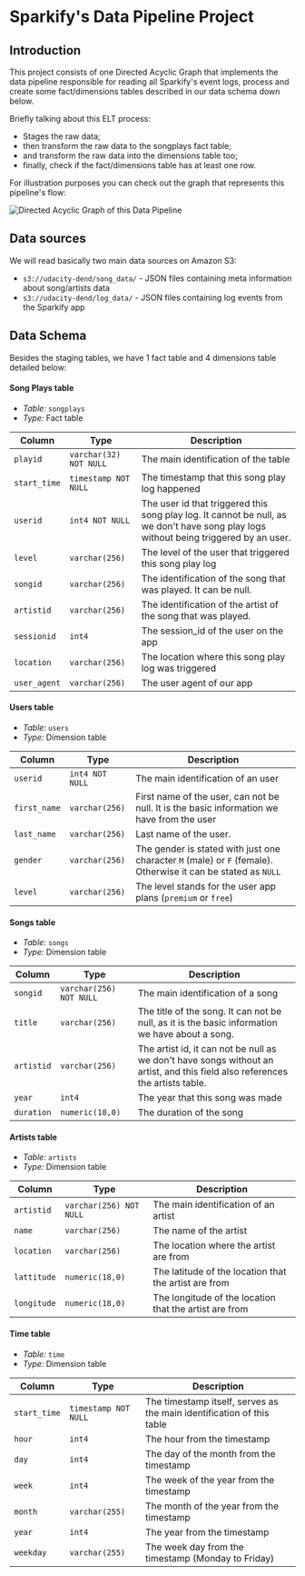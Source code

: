 # Sparkify's Data Pipeline Project

## Introduction

This project consists of one Directed Acyclic Graph that implements the data pipeline responsible for reading all Sparkify's event
logs, process and create some fact/dimensions tables described in our data schema down below.

Briefly talking about this ELT process: 
 - Stages the raw data;
 - then transform the raw data to the songplays fact table;
 - and transform the raw data into the dimensions table too;
 - finally, check if the fact/dimensions table has at least one row.
 
 For illustration purposes you can check out the graph that represents this pipeline's flow:

![Directed Acyclic Graph of this Data Pipeline](https://raw.githubusercontent.com/anushree-tech/udacity-data-engineering/datapipeline-with-airflow/project_5_datapipeline_with_airflow/images/DAG_graph_view.png)


## Data sources

We will read basically two main data sources on Amazon S3:

 - `s3://udacity-dend/song_data/` - JSON files containing meta information about song/artists data
 - `s3://udacity-dend/log_data/` - JSON files containing log events from the Sparkify app
 
## Data Schema

Besides the staging tables, we have 1 fact table and 4 dimensions table detailed below:

 #### Song Plays table

- *Table:* `songplays`
- *Type:* Fact table

| Column | Type | Description |
| ------ | ---- | ----------- |
| `playid` | `varchar(32) NOT NULL` | The main identification of the table | 
| `start_time` | `timestamp NOT NULL` | The timestamp that this song play log happened |
| `userid` | `int4 NOT NULL` | The user id that triggered this song play log. It cannot be null, as we don't have song play logs without being triggered by an user.  |
| `level` | `varchar(256)` | The level of the user that triggered this song play log |
| `songid` | `varchar(256)` | The identification of the song that was played. It can be null.  |
| `artistid` | `varchar(256)` | The identification of the artist of the song that was played. |
| `sessionid` | `int4` | The session_id of the user on the app |
| `location` | `varchar(256)` | The location where this song play log was triggered  |
| `user_agent` | `varchar(256)` | The user agent of our app |

#### Users table

- *Table:* `users`
- *Type:* Dimension table

| Column | Type | Description |
| ------ | ---- | ----------- |
| `userid` | `int4 NOT NULL` | The main identification of an user |
| `first_name` | `varchar(256)` | First name of the user, can not be null. It is the basic information we have from the user |
| `last_name` | `varchar(256)` | Last name of the user. |
| `gender` | `varchar(256)` | The gender is stated with just one character `M` (male) or `F` (female). Otherwise it can be stated as `NULL` |
| `level` | `varchar(256)` | The level stands for the user app plans (`premium` or `free`) |


#### Songs table

- *Table:* `songs`
- *Type:* Dimension table

| Column | Type | Description |
| ------ | ---- | ----------- |
| `songid` | `varchar(256) NOT NULL` | The main identification of a song | 
| `title` | `varchar(256)` | The title of the song. It can not be null, as it is the basic information we have about a song. |
| `artistid` | `varchar(256)` | The artist id, it can not be null as we don't have songs without an artist, and this field also references the artists table. |
| `year` | `int4` | The year that this song was made |
| `duration` | `numeric(18,0)` | The duration of the song |


#### Artists table

- *Table:* `artists`
- *Type:* Dimension table

| Column | Type | Description |
| ------ | ---- | ----------- |
| `artistid` | `varchar(256) NOT NULL` | The main identification of an artist |
| `name` | `varchar(256)` | The name of the artist |
| `location` | `varchar(256)` | The location where the artist are from |
| `lattitude` | `numeric(18,0)` | The latitude of the location that the artist are from |
| `longitude` | `numeric(18,0)` | The longitude of the location that the artist are from |

#### Time table

- *Table:* `time`
- *Type:* Dimension table

| Column | Type | Description |
| ------ | ---- | ----------- |
| `start_time` | `timestamp NOT NULL` | The timestamp itself, serves as the main identification of this table |
| `hour` | `int4` | The hour from the timestamp  |
| `day` | `int4` | The day of the month from the timestamp |
| `week` | `int4` | The week of the year from the timestamp |
| `month` | `varchar(255)` | The month of the year from the timestamp |
| `year` | `int4` | The year from the timestamp |
| `weekday` | `varchar(255)` | The week day from the timestamp (Monday to Friday) |